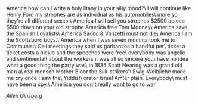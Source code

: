 <div class="postepi">
America how can I write a holy litany in your silly mood?\
I will continue like Henry Ford my strophes are as individual as his automobiles\
more so they're all different sexes.\
America I will sell you strophes $2500 apiece $500 down on your old strophe America free Tom Mooney\
America save the Spanish Loyalists\
America Sacco & Vanzetti must not die\
America I am the Scottsboro boys.\
America when I was seven momma took me to Communist\
Cell meetings they sold us garbanzos a handful per\
ticket a ticket costs a nickle and the speeches were free\
everybody was angelic and sentimental\
about the workers it was all so sincere you\
have no idea what a good thing the party was\
in 1835 Scott Nearing was a grand old man a\
real mensch Mother Bloor the Silk-strikers'\
Ewig-Weibliche made me cry once I saw the\
Yiddish orator Israel Amter plain. Everybody\
must have been a spy.\
America you don't really want to go to war.

<cite>Allen Ginsberg</cite>
</div>